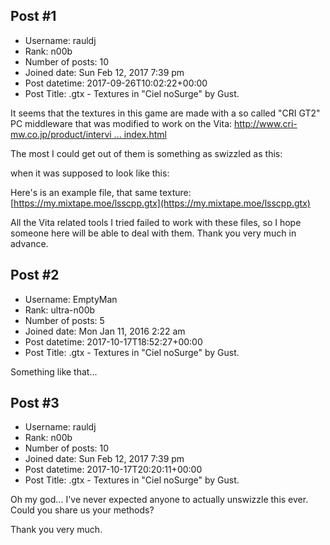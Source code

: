 ## Post #1
- Username: rauldj
- Rank: n00b
- Number of posts: 10
- Joined date: Sun Feb 12, 2017 7:39 pm
- Post datetime: 2017-09-26T10:02:22+00:00
- Post Title: .gtx - Textures in "Ciel noSurge" by Gust.

It seems that the textures in this game are made with a so called "CRI GT2" PC middleware that was modified to work on the Vita: [http://www.cri-mw.co.jp/product/intervi ... index.html](http://www.cri-mw.co.jp/product/interview/2012/ciel/index.html)

The most I could get out of them is something as swizzled as this:



when it was supposed to look like this:



Here's is an example file, that same texture: [https://my.mixtape.moe/lsscpp.gtx](https://my.mixtape.moe/lsscpp.gtx)

All the Vita related tools I tried failed to work with these files, so I hope someone here will be able to deal with them. Thank you very much in advance.
## Post #2
- Username: EmptyMan
- Rank: ultra-n00b
- Number of posts: 5
- Joined date: Mon Jan 11, 2016 2:22 am
- Post datetime: 2017-10-17T18:52:27+00:00
- Post Title: .gtx - Textures in "Ciel noSurge" by Gust.

Something like that...
## Post #3
- Username: rauldj
- Rank: n00b
- Number of posts: 10
- Joined date: Sun Feb 12, 2017 7:39 pm
- Post datetime: 2017-10-17T20:20:11+00:00
- Post Title: .gtx - Textures in "Ciel noSurge" by Gust.

Oh my god... I've never expected anyone to actually unswizzle this ever. Could you share us your methods?

Thank you very much.
